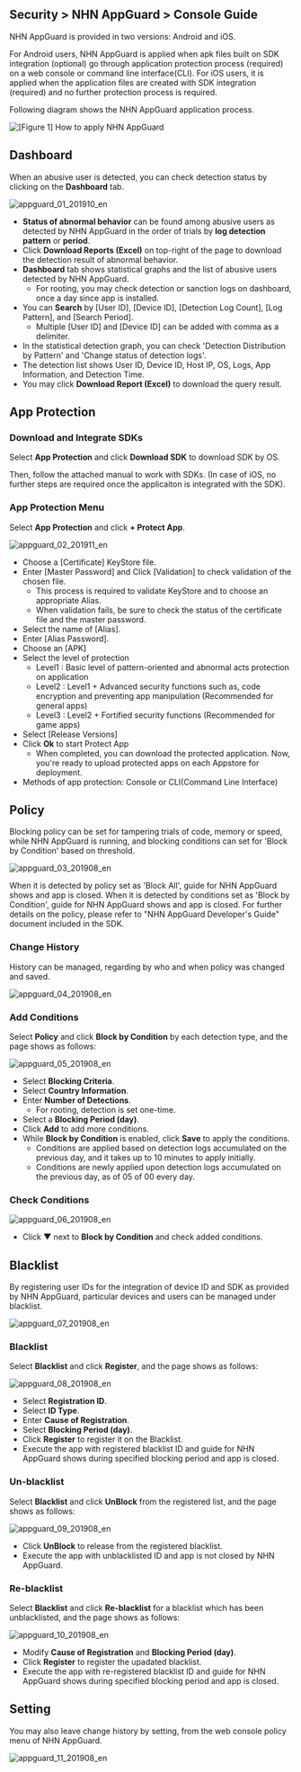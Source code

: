 ## Security > NHN AppGuard > Console Guide

NHN AppGuard is provided in two versions: Android and iOS.

For Android users, NHN AppGuard is applied when apk files built on SDK integration (optional) go through application protection process (required) on a web console or command line interface(CLI).
For iOS users, it is applied when the application files are created with SDK integration (required) and no further protection process is required.

Following diagram shows the NHN AppGuard application process.

![[Figure 1] How to apply NHN AppGuard](http://static.toastoven.net/prod_appguard/figure1.png)

## Dashboard
When an abusive user is detected, you can check detection status by clicking on the **Dashboard** tab.

![appguard_01_201910_en](https://static.toastoven.net/prod_appguard/appguard_01_201910_en.png)

- **Status of abnormal behavior** can be found among abusive users as detected by NHN AppGuard in the order of trials by **log detection pattern** or **period**.
- Click **Download Reports (Excel)** on top-right of the page to download the detection result of abnormal behavior.  
- **Dashboard** tab shows statistical graphs and the list of abusive users detected by NHN AppGuard.
	- For rooting, you may check detection or sanction logs on dashboard, once a day since app is installed.
- You can **Search** by [User ID], [Device ID], [Detection Log Count], [Log Pattern], and [Search Period].
	- Multiple [User ID] and [Device ID] can be added with comma as a delimiter.
- In the statistical detection graph, you can check 'Detection Distribution by Pattern' and 'Change status of detection logs'.
- The detection list shows User ID, Device ID, Host IP, OS, Logs, App Information, and Detection Time.
- You may click **Download Report (Excel)** to download the query result.

## App Protection

### Download and Integrate SDKs

Select **App Protection** and click **Download SDK** to download SDK by OS.

Then, follow the attached manual to work with SDKs.
(In case of iOS, no further steps are required once the applicaiton is integrated with the SDK).

### App Protection Menu

Select **App Protection** and click **+ Protect App**.

![appguard_02_201911_en](https://static.toastoven.net/prod_appguard/appguard_02_201911_en.png)

- Choose a [Certificate] KeyStore file.
- Enter [Master Password] and Click [Validation] to check validation of the chosen file.
	- This process is required to validate KeyStore and to choose an appropriate Alias.
	- When validation fails, be sure to check the status of the certificate file and the master password.
- Select the name of [Alias].
- Enter [Alias Password].
- Choose an [APK]
- Select the level of protection
	- Level1 : Basic level of pattern-oriented and abnormal acts protection on application
	- Level2 : Level1 + Advanced security functions such as, code encryption and preventing app manipulation (Recommended for general apps)
	- Level3 : Level2 + Fortified security functions (Recommended for game apps)
- Select [Release Versions]
- Click **Ok** to start Protect App
    - When completed, you can download the protected application. Now, you're ready to upload protected apps on each Appstore for deployment.
- Methods of app protection: Console or CLI(Command Line Interface)

## Policy

Blocking policy can be set for tampering trials of code, memory or speed, while NHN AppGuard is running, and blocking conditions can set for 'Block by Condition' based on threshold.

![appguard_03_201908_en](https://static.toastoven.net/prod_appguard/appguard_03_201908_en.png)

When it is detected by policy set as 'Block All', guide for NHN AppGuard shows and app is closed.
When it is detected by conditions set as 'Block by Condition', guide for NHN AppGuard shows and app is closed.
For further details on the policy, please refer to "NHN AppGuard Developer's Guide" document included in the SDK.

### Change History

History can be managed, regarding by who and when policy was changed and saved.

![appguard_04_201908_en](https://static.toastoven.net/prod_appguard/appguard_04_201908_en.png)

### Add Conditions

Select **Policy** and click **Block by Condition** by each detection type, and the page shows as follows:

![appguard_05_201908_en](https://static.toastoven.net/prod_appguard/appguard_05_201908_en.png)
* Select **Blocking Criteria**.
* Select **Country Information**.
* Enter **Number of Detections**.
    - For rooting, detection is set one-time.
* Select a **Blocking Period (day)**.
* Click **Add** to add more conditions.
* While **Block by Condition** is enabled, click **Save** to apply the conditions.
    - Conditions are applied based on detection logs accumulated on the previous day, and it takes up to 10 minutes to apply initially.
    - Conditions are newly applied upon detection logs accumulated on the previous day, as of 05 of 00 every day.

### Check Conditions

![appguard_06_201908_en](https://static.toastoven.net/prod_appguard/appguard_06_201908_en.png)

* Click ▼ next to **Block by Condition** and check added conditions.

## Blacklist

By registering user IDs for the integration of device ID and SDK as provided by NHN AppGuard, particular devices and users can be managed under blacklist.

![appguard_07_201908_en](https://static.toastoven.net/prod_appguard/appguard_07_201908_en.png)

### Blacklist

Select **Blacklist** and click **Register**, and the page shows as follows:

![appguard_08_201908_en](https://static.toastoven.net/prod_appguard/appguard_08_201908_en.png)

* Select **Registration ID**.
* Select **ID Type**.
* Enter **Cause of Registration**.
* Select **Blocking Period (day)**.
* Click **Register** to register it on the Blacklist.
* Execute the app with registered blacklist ID and guide for NHN AppGuard shows during specified blocking period and app is closed.  

### Un-blacklist

Select **Blacklist** and click **UnBlock** from the registered list, and the page shows as follows:

![appguard_09_201908_en](https://static.toastoven.net/prod_appguard/appguard_09_201908_en.png)

* Click **UnBlock** to release from the registered blacklist.
* Execute the app with unblacklisted ID and app is not closed by NHN AppGuard.

### Re-blacklist

Select **Blacklist** and click **Re-blacklist** for a blacklist which has been unblacklisted, and the page shows as follows:

![appguard_10_201908_en](https://static.toastoven.net/prod_appguard/appguard_10_201908_en.png)

* Modify **Cause of Registration** and **Blocking Period (day)**.
* Click **Register** to register the upadated blacklist.
* Execute the app with re-registered blacklist ID and guide for NHN AppGuard shows during specified blocking period and app is closed.

## Setting

You may also leave change history by setting, from the web console policy menu of NHN AppGuard.

![appguard_11_201908_en](https://static.toastoven.net/prod_appguard/appguard_11_201908_en.png)
